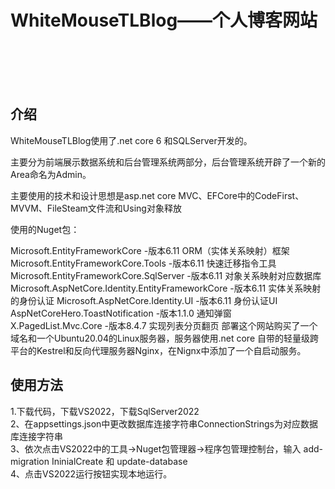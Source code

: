 # WhiteMouseTLBlog——个人博客网站
<br/><br/><br/><br/>
## **介绍**

WhiteMouseTLBlog使用了.net core 6 和SQLServer开发的。

主要分为前端展示数据系统和后台管理系统两部分，后台管理系统开辟了一个新的Area命名为Admin。

主要使用的技术和设计思想是asp.net core MVC、EFCore中的CodeFirst、MVVM、FileSteam文件流和Using对象释放

使用的Nuget包：

Microsoft.EntityFrameworkCore    -版本6.11 ORM（实体关系映射）框架
Microsoft.EntityFrameworkCore.Tools    -版本6.11 快速迁移指令工具
Microsoft.EntityFrameworkCore.SqlServer        -版本6.11 对象关系映射对应数据库
Microsoft.AspNetCore.Identity.EntityFrameworkCore     -版本6.11 实体关系映射的身份认证
Microsoft.AspNetCore.Identity.UI         -版本6.11  身份认证UI
AspNetCoreHero.ToastNotification         -版本1.1.0 通知弹窗
X.PagedList.Mvc.Core                            -版本8.4.7 实现列表分页翻页
部署这个网站购买了一个域名和一个Ubuntu20.04的Linux服务器，服务器使用.net core 自带的轻量级跨平台的Kestrel和反向代理服务器Nginx，在Nignx中添加了一个自启动服务。

## 使用方法
1.下载代码，下载VS2022，下载SqlServer2022<br/>
2、在appsettings.json中更改数据库连接字符串ConnectionStrings为对应数据库连接字符串<br/>
3、依次点击VS2022中的工具→Nuget包管理器→程序包管理控制台，输入 add-migration IninialCreate 和 update-database<br/>
4、点击VS2022运行按钮实现本地运行。
